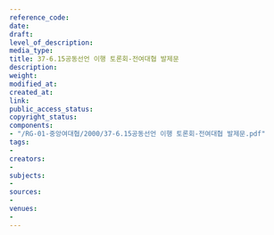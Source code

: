 ```yaml
---
reference_code: 
date: 
draft: 
level_of_description: 
media_type: 
title: 37-6.15공동선언 이행 토론회-전여대협 발제문
description: 
weight: 
modified_at: 
created_at: 
link: 
public_access_status: 
copyright_status: 
components:
- "/RG-01-중앙여대협/2000/37-6.15공동선언 이행 토론회-전여대협 발제문.pdf"
tags:
- 
creators:
- 
subjects:
- 
sources:
- 
venues:
- 
---
```

